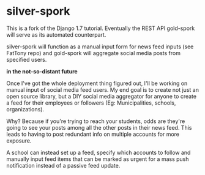 silver-spork
============

This is a fork of the Django 1.7 tutorial. Eventually the REST API gold-spork will serve as its automated counterpart.

silver-spork will function as a manual input form for news feed inputs (see FatTony repo) and gold-spork will aggregate social media posts from specified users.

**in the not-so-distant future**

Once I've got the whole deployment thing figured out, I'll be working on manual input of social media feed users. My end goal is to create not just an open source library, but a DIY social media aggregator for anyone to create a feed for their employees or followers (Eg: Municipalities, schools, organizations). 

Why? Because if you're trying to reach your students, odds are they're going to see your posts among all the other posts in their news feed. This leads to having to post redundant info on multiple accounts for more exposure.

A school can instead set up a feed, specify which accounts to follow and manually input feed items that can be marked as urgent for a mass push notification instead of a passive feed update.
